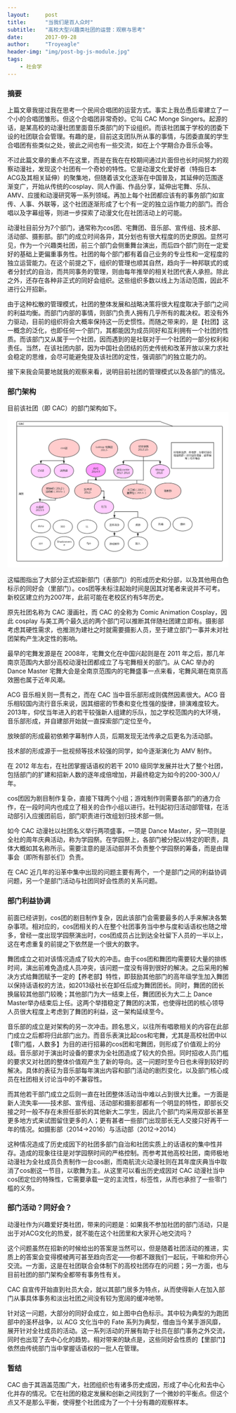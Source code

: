 ```yaml
---
layout:     post
title:      "当我们是百人众时"
subtitle:   "高校大型兴趣类社团的运营：观察与思考"
date:       2017-09-28
author:     "Troyeagle"
header-img: "img/post-bg-js-module.jpg"
tags:
    - 社会学
---
```

### 摘要
上篇文章我提过我在思考一个民间合唱团的运营方式。事实上我怂恿后辈建立了一个小的合唱团雏形。但这个合唱团非常奇妙。它叫 CAC Monge Singers。起源的话，是某高校的动漫社团里面音乐类部门的下设组织。而该社团属于学校的团委下设的社团联合会管理。有趣的是，目前这支团队所从事的事情，与团委直属的学生合唱团有些类似之处，彼此之间也有一些交流，如在上个学期合办音乐会等。

不过此篇文章的重点不在这里，而是在我在在校期间通过片面但也长时间努力的观察动漫社，发现这个社团有一个奇妙的特性。它是动漫文化爱好者（特指日本ACG及其相关延伸）的聚集地，但随着该文化逐渐在中国普及，其延伸的范围逐渐变广，开始从传统的cosplay、同人作画、作品分享，延伸出宅舞、乐队、AMV、应援和动漫研究等一系列领域。再加上每个社团都应该有的事务部门如宣传、人事、外联等，这个社团逐渐形成了七个有一定的独立运作能力的部门。而合唱以及字幕组等，则进一步探索了动漫文化在社团活动上的可能。

动漫社目前分为7个部门，通常称为cos团、宅舞团、音乐部、宣传组、技术部、活动部、摄影部。部门的成立时间各异，其分划也有很大程度的历史原因。显然可见，作为一个兴趣类社团，前三个部门会侧重舞台演出，而后四个部门则在一定爱好的基础上更偏重事务性。社团的每个部门都有着自己业务的专业性和一定程度的独立运营能力。在这个前提之下，组织的管理也顺其自然，趋向于一种邦联式的或者分封式的自治，而共同事务的管理，则由每年推举的相关社团代表人承担。除此之外，还存在各种非正式的同好会组织。这些组织多数以线上为活动范围，因此不进行公开招新。

由于这种松散的管理模式，社团的整体发展和战略决策将很大程度取决于部门之间的利益均衡。而部门内部的事情，则部门负责人拥有几乎所有的裁决权。若没有外力驱动，目前的组织将会大概率保持这一历史惯性。而随之带来的，是【社团】这一概念的泛化，也即任何一个部门，其都能因为成员同好和互利拥有一个社团的性质。而该部门又从属于一个社团，因而遇到的是社联对于一个社团的一部分权利和责任。当然，在该社团内部，因为中国社会团结的历史传统和改革开放以来力求社会稳定的思维，会尽可能避免提及该社团的定性，强调部门的独立能力的。

接下来我会简要地就我的观察来看，说明目前社团的管理模式以及各部门的情况。

### 部门架构

目前该社团（即 CAC）的部门架构如下。
<img class="shadow" width="600" src="/img/in-post/aboutCAC/CAC.png" />

这幅图指出了大部分正式招新部门（表部门）的形成历史和分部，以及其他用白色标示的同好会（里部门）。cos团等未标注起始时间是因其对笔者来说并不可考。新校区建立约为2007年，此前可能在老校区约有5年历史。

原先社团名称为 CAC 漫画社，而 CAC 的全称为 Comic Animation Cosplay，因此 cosplay 与美工两个最久远的两个部门可以推断其伴随社团建立即有。摄影部考虑其硬性需求，也推测为建社之时就需要摄影人员，至于建立部门一事并未对社团架构产生决定性的影响。

最早的宅舞发源是在 2008年，宅舞文化在中国兴起则是在 2011 年之后，那几年南京范围内大部分高校动漫社团都成立了与宅舞相关的部门。从 CAC 举办的 Dance Master 宅舞大会是全南京范围内的宅舞盛事一点来看，宅舞风潮在南京高效圈也属于近年风潮。

ACG 音乐相关则一贯有之，而在 CAC 当中音乐部形成则偶然因素很大。ACG 音乐相较国内流行音乐来说，因其细密的节奏和变化性强的旋律，排演难度较大。2013年，仰仗当年进入的若干较强新人组建的乐队，加之学校范围内的大环境，音乐部形成，并自建部开始就一直探索部门定位至今。

放映部的形成最初依赖字幕制作人员，后期发现无法传承之后更名为活动部。

技术部的形成源于一批视频等技术较强的同学，如今逐渐演化为 AMV 制作。

在 2012 年左右，在社团掌握话语权的若干 2010 级同学发展并壮大了整个社团，包括部门的扩建和招新人数的逐年成倍增加，并最终稳定为如今的200-300人/年。

cos团因为剧目制作复杂，直接下辖两个小组；游戏制作则需要各部门的通力合作，在一段时间内也成立了相关的合作小组以进行。社刊起初归活动部管辖，在活动部引入应援团前后，部门职责进行改组划归技术部一侧。

如今 CAC 动漫社以社团名义举行两项盛事，一项是 Dance Master，另一项则是全社的周年庆典活动，称为学园祭。在学园祭上，各部门被分配以特定的职责，具体大概如其名称所示。需要注意的是活动部并不负责整个学园祭的筹备，而是由理事会（即所有部长们）负责。

在 CAC 近几年的沿革中集中出现的问题主要有两个，一个是部门之间的利益协调问题，另一个是部门活动与社团同好会性质的关系问题。

### 部门利益协调
前面已经讲到，cos团的剧目制作复杂，因此该部门会需要最多的人手来解决各繁杂事项。相对应的，cos团相关的人在整个社团事务当中参与度和话语权也随之增多，曾经一度出现学园祭演出时，cos团成员占比到达全社留下人员的一半以上，这在考虑重复的前提之下依然是一个很大的数字。

舞团成立之初对该情况造成了较大的冲击。由于cos团和舞团均需要较大量的排练时间，演出前难免造成人员冲突，该问题一度没有得到很好的解决。之后采用的解决方式给舞团赋予一定的【养老部】特性，即鼓励其他部门的高年级学生加入舞团以保持话语权的方法，如2013级社长在卸任后成为舞团团长。同时，舞团的团长换届较其他部门较晚；其他部门为大一结束上任，舞团团长为大二上 Dance Master举办结束后上任。这两个举措稳定了舞团的决策，也使得社团的核心领导人员很大程度上考虑到了舞团的利益，这一架构延续至今。

音乐部的成立是对架构的另一次冲击。顾名思义，以往所有唱歌相关的内容在此部门成立之后都将归此部门出力。而音乐表演比起cos和宅舞，尤其是高校社团中以【零门槛，人数多】为目的进行招募的cos团和宅舞团，则形成了价值观上的分歧。音乐部对于演出时设备的要求为全社团造成了较大的负担。同时招收人员门槛的要求又对社团的整体价值观产生了新的导向。这一问题时至今日也未得到较好的解决。具体的表征为音乐部每年演出内容和部门活动的剧烈变化，以及部门核心成员在社团相关讨论当中的不兼容性。

而其他若干部门成立之后则一直在社团整体活动当中难以占到很大比重。一方面是新人流失率——技术部、宣传组、活动部和摄影部都有一个明显的特性，即部长交接之时一般不存在未担任部长的其他新大二学生，因此几个部门均采用双部长甚至更多地方式来试图留住更多的人；更有甚者一些部门出现部长无人交接只好再干一年的情况。如摄影部（2014->2016）与活动部（2012->2014）

这种情况造成了历史成因下的社团多部门自治和社团实质上的话语权的集中性并存。造成的现象往往是对学园祭时间的严格控制。而参考其他高校社团，南师极地动漫社为全社成员负责制作一台cos剧，而南航流火动漫社则在其年度庆典当中取消了cos剧这一节目，以歌舞为主。从这里可以看出历史成因对 CAC 动漫社当中cos团定位的特殊性，它需要承载一定的主流性，标签性，从而也承担了一些零门槛的义务。

### 部门活动？同好会？
动漫社作为兴趣爱好类社团，带来的问题是：如果我不参加社团的部门活动，只是出于对ACG文化的热爱，就不能在这个社团里和大家开心地交流吗？

这个问题虽然在招新的时候给出的答案是当然可以，但是随着社团活动的推进，实质上的答案会变得模棱两可甚至趋向否定——你都不跟我们一起玩，干嘛和你开心交流。一方面，这是在社团联合会体制下的高校社团存在的问题；另一方面，也与目前社团的部门架构全都带有事务性有关。

CAC 自宣传开始直到社员大会，就以其部门居多为特点，从而使得新人在加入部门从事具体事务和淡出社团之间没有较为宽阔的缓冲地带。

针对这一问题，大部分的同好会成立，如上图中白色标示。其中较为典型的为跑团部中的圣杯战争，以 ACG 文化当中的 Fate 系列为典型，借由当今某手游风靡，展开针对全社成员的活动。这一系列活动的开展有助于社员在部门事务之外交流，同时也出现了去中心化的趋势。相对带来的缺点是，这些同好会性质的【里部门】依然由传统部门当中掌握话语权的一批人在管理。

### 暂结
CAC 由于其涵盖范围广大，社团组织也有诸多历史成因，形成了中心化和去中心化并存的情况。它在社团的稳定发展和创新之间找到了一个微妙的平衡点。但这个点又不是那么平衡，使得整个社团成为了一个十分有趣的观察样本。